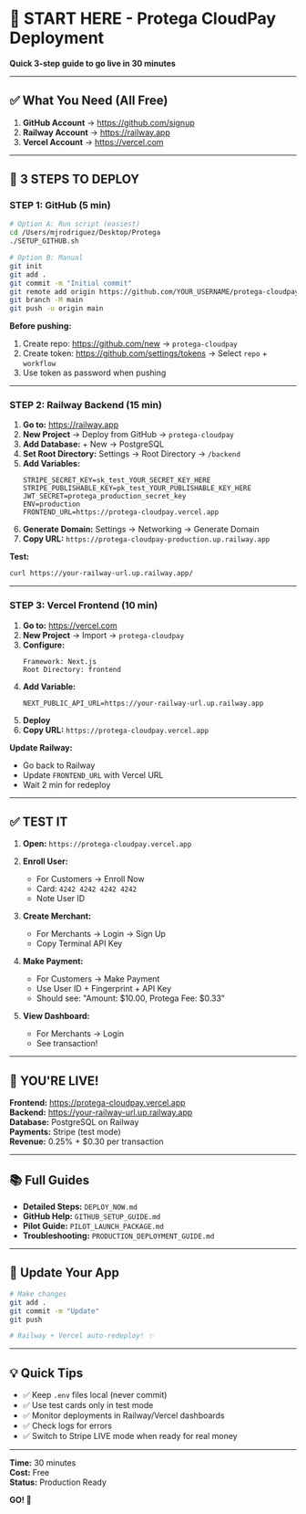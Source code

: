 # 🎯 START HERE - Protega CloudPay Deployment

**Quick 3-step guide to go live in 30 minutes**

---

## ✅ What You Need (All Free)

1. **GitHub Account** → https://github.com/signup
2. **Railway Account** → https://railway.app
3. **Vercel Account** → https://vercel.com

---

## 🚀 3 STEPS TO DEPLOY

### STEP 1: GitHub (5 min)

```bash
# Option A: Run script (easiest)
cd /Users/mjrodriguez/Desktop/Protega
./SETUP_GITHUB.sh

# Option B: Manual
git init
git add .
git commit -m "Initial commit"
git remote add origin https://github.com/YOUR_USERNAME/protega-cloudpay.git
git branch -M main
git push -u origin main
```

**Before pushing:**
1. Create repo: https://github.com/new → `protega-cloudpay`
2. Create token: https://github.com/settings/tokens → Select `repo` + `workflow`
3. Use token as password when pushing

---

### STEP 2: Railway Backend (15 min)

1. **Go to:** https://railway.app
2. **New Project** → Deploy from GitHub → `protega-cloudpay`
3. **Add Database:** + New → PostgreSQL
4. **Set Root Directory:** Settings → Root Directory → `/backend`
5. **Add Variables:**
   ```
   STRIPE_SECRET_KEY=sk_test_YOUR_SECRET_KEY_HERE
   STRIPE_PUBLISHABLE_KEY=pk_test_YOUR_PUBLISHABLE_KEY_HERE
   JWT_SECRET=protega_production_secret_key
   ENV=production
   FRONTEND_URL=https://protega-cloudpay.vercel.app
   ```
6. **Generate Domain:** Settings → Networking → Generate Domain
7. **Copy URL:** `https://protega-cloudpay-production.up.railway.app`

**Test:**
```bash
curl https://your-railway-url.up.railway.app/
```

---

### STEP 3: Vercel Frontend (10 min)

1. **Go to:** https://vercel.com
2. **New Project** → Import → `protega-cloudpay`
3. **Configure:**
   ```
   Framework: Next.js
   Root Directory: frontend
   ```
4. **Add Variable:**
   ```
   NEXT_PUBLIC_API_URL=https://your-railway-url.up.railway.app
   ```
5. **Deploy**
6. **Copy URL:** `https://protega-cloudpay.vercel.app`

**Update Railway:**
- Go back to Railway
- Update `FRONTEND_URL` with Vercel URL
- Wait 2 min for redeploy

---

## ✅ TEST IT

1. **Open:** `https://protega-cloudpay.vercel.app`

2. **Enroll User:**
   - For Customers → Enroll Now
   - Card: `4242 4242 4242 4242`
   - Note User ID

3. **Create Merchant:**
   - For Merchants → Login → Sign Up
   - Copy Terminal API Key

4. **Make Payment:**
   - For Customers → Make Payment
   - Use User ID + Fingerprint + API Key
   - Should see: "Amount: $10.00, Protega Fee: $0.33"

5. **View Dashboard:**
   - For Merchants → Login
   - See transaction!

---

## 🎉 YOU'RE LIVE!

**Frontend:** https://protega-cloudpay.vercel.app  
**Backend:** https://your-railway-url.up.railway.app  
**Database:** PostgreSQL on Railway  
**Payments:** Stripe (test mode)  
**Revenue:** 0.25% + $0.30 per transaction  

---

## 📚 Full Guides

- **Detailed Steps:** `DEPLOY_NOW.md`
- **GitHub Help:** `GITHUB_SETUP_GUIDE.md`
- **Pilot Guide:** `PILOT_LAUNCH_PACKAGE.md`
- **Troubleshooting:** `PRODUCTION_DEPLOYMENT_GUIDE.md`

---

## 🔄 Update Your App

```bash
# Make changes
git add .
git commit -m "Update"
git push

# Railway + Vercel auto-redeploy! ✨
```

---

## 💡 Quick Tips

- ✅ Keep `.env` files local (never commit)
- ✅ Use test cards only in test mode
- ✅ Monitor deployments in Railway/Vercel dashboards
- ✅ Check logs for errors
- ✅ Switch to Stripe LIVE mode when ready for real money

---

**Time:** 30 minutes  
**Cost:** Free  
**Status:** Production Ready  

**GO! 🚀**

